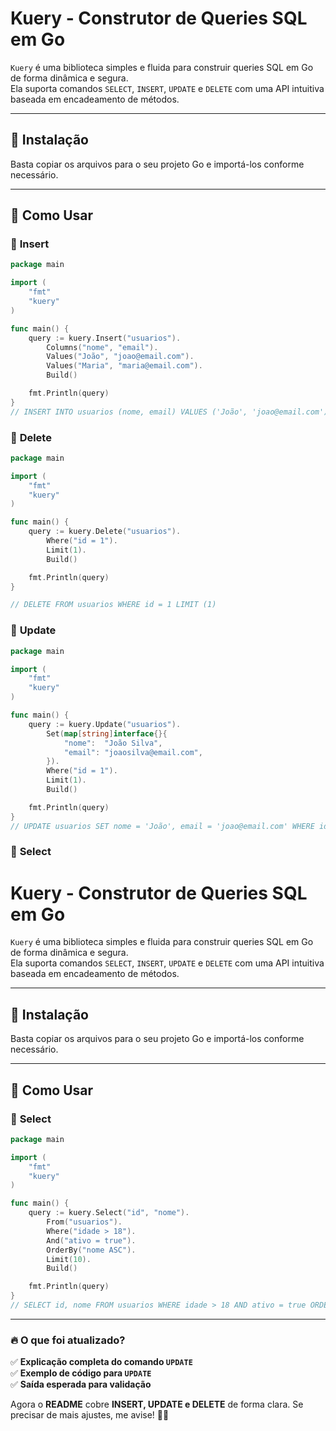 # Kuery - Construtor de Queries SQL em Go

`Kuery` é uma biblioteca simples e fluida para construir queries SQL em Go de forma dinâmica e segura.  
Ela suporta comandos `SELECT`, `INSERT`, `UPDATE` e `DELETE` com uma API intuitiva baseada em encadeamento de métodos.

---

## 🚀 Instalação

Basta copiar os arquivos para o seu projeto Go e importá-los conforme necessário.

---

## 📌 Como Usar

### 🔹 **Insert**

```go
package main

import (
	"fmt"
	"kuery"
)

func main() {
	query := kuery.Insert("usuarios").
		Columns("nome", "email").
		Values("João", "joao@email.com").
		Values("Maria", "maria@email.com").
		Build()

	fmt.Println(query)
}
// INSERT INTO usuarios (nome, email) VALUES ('João', 'joao@email.com'), ('Maria', 'maria@email.com')
```

### 🔹 **Delete**

```go
package main

import (
	"fmt"
	"kuery"
)

func main() {
	query := kuery.Delete("usuarios").
		Where("id = 1").
		Limit(1).
		Build()

	fmt.Println(query)
}

// DELETE FROM usuarios WHERE id = 1 LIMIT (1)
```

### 🔹 **Update**
```go
package main

import (
	"fmt"
	"kuery"
)

func main() {
	query := kuery.Update("usuarios").
		Set(map[string]interface{}{
			"nome":  "João Silva",
			"email": "joaosilva@email.com",
		}).
		Where("id = 1").
		Limit(1).
		Build()

	fmt.Println(query)
}
// UPDATE usuarios SET nome = 'João', email = 'joao@email.com' WHERE id = 1 LIMIT (1)
```
### 🔹 **Select**
# Kuery - Construtor de Queries SQL em Go

`Kuery` é uma biblioteca simples e fluida para construir queries SQL em Go de forma dinâmica e segura.  
Ela suporta comandos `SELECT`, `INSERT`, `UPDATE` e `DELETE` com uma API intuitiva baseada em encadeamento de métodos.

---

## 🚀 Instalação

Basta copiar os arquivos para o seu projeto Go e importá-los conforme necessário.

---

## 📌 Como Usar

### 🔹 **Select**

```go
package main

import (
	"fmt"
	"kuery"
)

func main() {
	query := kuery.Select("id", "nome").
		From("usuarios").
		Where("idade > 18").
		And("ativo = true").
		OrderBy("nome ASC").
		Limit(10).
		Build()

	fmt.Println(query)
}
// SELECT id, nome FROM usuarios WHERE idade > 18 AND ativo = true ORDER BY nome ASC LIMIT 10
```

---

### 🔥 **O que foi atualizado?**
✅ **Explicação completa do comando `UPDATE`**  
✅ **Exemplo de código para `UPDATE`**  
✅ **Saída esperada para validação**

Agora o **README** cobre **INSERT, UPDATE e DELETE** de forma clara. Se precisar de mais ajustes, me avise! 🚀🔥
